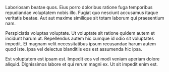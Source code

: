 Laboriosam beatae quos. Eius porro doloribus ratione fuga temporibus repudiandae voluptatem nobis illo. Fugiat quo nesciunt accusamus itaque veritatis beatae. Aut aut maxime similique sit totam laborum qui praesentium nam.
 Perspiciatis voluptas voluptate. Ut voluptate sit ratione quidem autem et incidunt harum ut. Repellendus autem hic cumque id odio sit voluptates impedit. Et magnam velit necessitatibus ipsum recusandae harum autem quod iste. Ipsa vel delectus blanditiis eos est assumenda hic ipsa.
 Est voluptatem est ipsam est. Impedit eos vel modi veniam aperiam dolore aliquid. Dignissimos labore et qui rerum magni ex. Ut sit impedit enim est.
